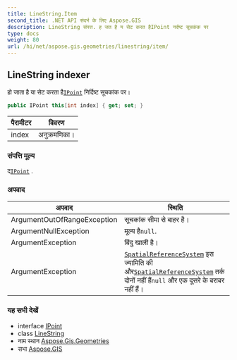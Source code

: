 ```yaml
---
title: LineString.Item
second_title: .NET API संदर्भ के लिए Aspose.GIS
description: LineString संपत्त. ह जत है य सेट करत हैIPoint नर्दष्ट सूचकंक पर
type: docs
weight: 80
url: /hi/net/aspose.gis.geometries/linestring/item/
---
```

## LineString indexer

हो जाता है या सेट करता है[`IPoint`](../../ipoint/) निर्दिष्ट सूचकांक पर।

```csharp
public IPoint this[int index] { get; set; }
```

| पैरामीटर | विवरण |
| --- | --- |
| index | अनुक्रमणिका। |

### संपत्ति मूल्य

द[`IPoint`](../../ipoint/) .

### अपवाद

| अपवाद | स्थिति |
| --- | --- |
| ArgumentOutOfRangeException | सूचकांक सीमा से बाहर है। |
| ArgumentNullException | मूल्य है`null`. |
| ArgumentException | बिंदु खाली है। |
| ArgumentException | [`SpatialReferenceSystem`](../../igeometry/spatialreferencesystem/) इस ज्यामिति की और[`SpatialReferenceSystem`](../spatialreferencesystem/) तर्क दोनों नहीं हैं`null` और एक दूसरे के बराबर नहीं हैं। |

### यह सभी देखें

* interface [IPoint](../../ipoint/)
* class [LineString](../)
* नाम स्थान [Aspose.Gis.Geometries](../../linestring/)
* सभा [Aspose.GIS](../../../)


